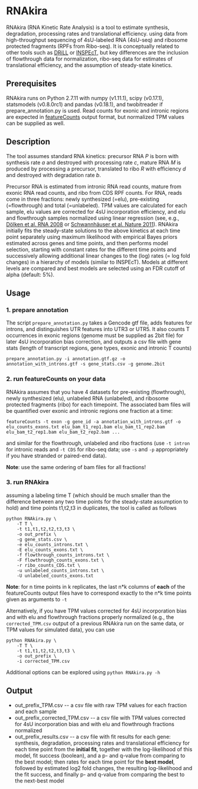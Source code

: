 # RNAkira

RNAkira (RNA Kinetic Rate Analysis) is a tool to estimate synthesis, degradation, processing rates and translational efficiency. 
using data from high-throughput sequencing of 4sU-labeled RNA (4sU-seq) and ribosome protected fragments (RPFs from Ribo-seq). 
It is conceptually related to other tools such as  [DRiLL](http://dx.doi.org/10.1016/j.cell.2014.11.015) or [INSPEcT](http://bioinformatics.oxfordjournals.org/content/31/17/2829), but key differences are the inclusion of flowthrough data for normalization, ribo-seq data for estimates of translational efficiency, and the assumption of steady-state kinetics.

## Prerequisites
RNAkira runs on Python 2.7.11 with numpy (v1.11.1), scipy (v0.17.1), statsmodels (v0.8.0rc1) and pandas (v0.18.1), and twobitreader if prepare_annotation.py is used. Read counts for exonic and intronic regions are expected in [featureCounts](http://bioinf.wehi.edu.au/featureCounts/) output format, but normalized TPM values can be supplied as well.

## Description
The tool assumes standard RNA kinetics: precursor RNA *P* is born with synthesis rate *a* and destroyed with processing rate *c*, mature RNA *M* is produced by processing a precursor, translated to ribo *R* with efficiency *d* and destroyed with degradation rate *b*. 

Precursor RNA is estimated from intronic RNA read counts, mature from exonic RNA read counts, and ribo from CDS RPF counts. For RNA, reads come in three fractions: newly synthesized (=elu), pre-existing (=flowthrough) and total (=unlabeled). TPM values are calculated for each sample, elu values are corrected for 4sU incorporation efficiency, and elu and flowthrough samples normalized using linear regression (see, e.g., [Dölken et al. RNA 2008](http://dx.doi.org/10.1261/rna.1136108) or [Schwannhäuser et al. Nature 2011](http://dx.doi.org/10.1038/nature10098)). RNAkira initially fits the steady-state solutions to the above kinetics at each time point separately using maximum likelihood with empirical Bayes priors estimated across genes and time points, and then performs model selection, starting with constant rates for the different time points and successively allowing additional linear changes to the (log) rates (= log fold changes) in a hierarchy of models (similar to INSPEcT). Models at different levels are compared and best models are selected using an FDR cutoff of alpha (default: 5%).

## Usage

### 1. prepare annotation
The script ``prepare_annotation.py`` takes a Gencode gtf file, adds features for introns, and distinguishes UTR features into UTR3 or UTR5. It also counts T occurrences in exonic regions (genome must be supplied as 2bit file) for later 4sU incorporation bias correction, and outputs a csv file with gene stats (length of transcript regions, gene types, exonic and intronic T counts)
```
prepare_annotation.py -i annotation.gtf.gz -o annotation_with_introns.gtf -s gene_stats.csv -g genome.2bit
```
### 2. run featureCounts on your data
RNAkira assumes that you have 4 datasets for pre-existing (flowthrough), newly synthesized (elu), unlabeled RNA (unlabeled), and ribosome protected fragments (ribo) for each timepoint. The associated bam files will be quantified over exonic and intronic regions one fraction at a time:
```
featureCounts -t exon -g gene_id -a annotation_with_introns.gtf -o elu_counts_exons.txt elu_bam_t1_rep1.bam elu_bam_t1_rep2.bam elu_bam_t2_rep1.bam elu_bam_t2_rep2.bam ...
```
and similar for the flowthrough, unlabeled and ribo fractions (use ``-t intron`` for intronic reads and ``-t CDS`` for ribo-seq data; use ``-s`` and ``-p`` appropriately if you have stranded or paired-end data). 

**Note**: use the same ordering of bam files for all fractions!

### 3. run RNAkira
assuming a labeling time T (which should be much smaller than the difference between any two time points for the steady-state assumption to hold) and time points t1,t2,t3 in duplicates, the tool is called as follows
```
python RNAkira.py \
    -T T \
    -t t1,t1,t2,t2,t3,t3 \
    -o out_prefix \
    -g gene_stats.csv \
    -e elu_counts_introns.txt \
    -E elu_counts_exons.txt \
    -f flowthrough_counts_introns.txt \
    -F flowthrough_counts_exons.txt \
    -r ribo_counts_CDS.txt \
    -u unlabeled_counts_introns.txt \
    -U unlabeled_counts_exons.txt  
```
**Note**: for n time points in k replicates, the last n\*k columns of **each** of the featureCounts output files have to correspond exactly to the n\*k time points given as arguments to ``-t``

Alternatively, if you have TPM values corrected for 4sU incorporation bias and with elu and flowthrough fractions properly normalized (e.g., the ``corrected_TPM.csv`` output of a previous RNAkira run on the same data, or TPM values for simulated data), you can use
```
python RNAkira.py \
    -T T \
    -t t1,t1,t2,t2,t3,t3 \
    -o out_prefix \
    -i corrected_TPM.csv 
```

Additional options can be explored using ``python RNAkira.py -h``

## Output
* out_prefix_TPM.csv -- a csv file with raw TPM values for each fraction and each sample
* out_prefix_corrected_TPM.csv -- a csv file with TPM values corrected for 4sU incorporation bias and with elu and flowthrough fractions normalized 
* out_prefix_results.csv -- a csv file with fit results for each gene: synthesis, degradation, processing rates and translational efficiency for each time point from the **initial fit**, together with the log-likelihood of this model, fit success (boolean), and a p- and q-value from comparing to the best model; then rates for each time point for the **best model**, followed by estimated log2 fold changes, the resulting log-likelihood and the fit success, and finally p- and q-value from comparing the best to the next-best model
